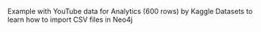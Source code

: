 Example with YouTube data for Analytics (600 rows) by Kaggle Datasets to learn how to import CSV files in Neo4j
